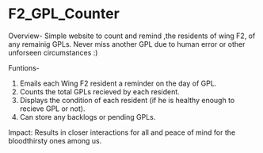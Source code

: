 # F2_GPL_Counter
Overview- Simple website to count and remind ,the residents of wing F2, of any remainig GPLs. Never miss another GPL due to human error or other unforseen circumstances :)

Funtions-
1. Emails each Wing F2 resident a reminder on the day of GPL.
2. Counts the total GPLs recieved by each resident.
3. Displays the condition of each resident (if he is healthy enough to recieve GPL or not).
4. Can store any backlogs or pending GPLs.

Impact: Results in closer interactions for all and peace of mind for the bloodthirsty ones among us.
